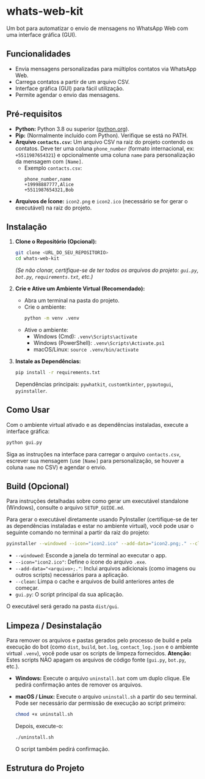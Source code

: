 # whats-web-kit

Um bot para automatizar o envio de mensagens no WhatsApp Web com uma interface gráfica (GUI).

## Funcionalidades

*   Envia mensagens personalizadas para múltiplos contatos via WhatsApp Web.
*   Carrega contatos a partir de um arquivo CSV.
*   Interface gráfica (GUI) para fácil utilização.
*   Permite agendar o envio das mensagens.

## Pré-requisitos

*   **Python:** Python 3.8 ou superior ([python.org](https://www.python.org/)).
*   **Pip:** (Normalmente incluído com Python). Verifique se está no PATH.
*   **Arquivo `contacts.csv`:** Um arquivo CSV na raiz do projeto contendo os contatos. Deve ter uma coluna `phone_number` (formato internacional, ex: `+5511987654321`) e opcionalmente uma coluna `name` para personalização da mensagem com `[Name]`.
    *   Exemplo `contacts.csv`:
        ```csv
        phone_number,name
        +19998887777,Alice
        +5511987654321,Bob
        ```
*   **Arquivos de Ícone:** `icon2.png` e `icon2.ico` (necessário se for gerar o executável) na raiz do projeto.

## Instalação

1.  **Clone o Repositório (Opcional):**
    ```bash
    git clone <URL_DO_SEU_REPOSITORIO>
    cd whats-web-kit
    ```
    *(Se não clonar, certifique-se de ter todos os arquivos do projeto: `gui.py`, `bot.py`, `requirements.txt`, etc.)*

2.  **Crie e Ative um Ambiente Virtual (Recomendado):**
    *   Abra um terminal na pasta do projeto.
    *   Crie o ambiente:
        ```bash
        python -m venv .venv
        ```
    *   Ative o ambiente:
        *   Windows (Cmd): `.venv\Scripts\activate`
        *   Windows (PowerShell): `.venv\Scripts\Activate.ps1`
        *   macOS/Linux: `source .venv/bin/activate`

3.  **Instale as Dependências:**
    ```bash
    pip install -r requirements.txt
    ```
    Dependências principais: `pywhatkit`, `customtkinter`, `pyautogui`, `pyinstaller`.

## Como Usar

Com o ambiente virtual ativado e as dependências instaladas, execute a interface gráfica:

```bash
python gui.py
```

Siga as instruções na interface para carregar o arquivo `contacts.csv`, escrever sua mensagem (use `[Name]` para personalização, se houver a coluna `name` no CSV) e agendar o envio.

## Build (Opcional)

Para instruções detalhadas sobre como gerar um executável standalone (Windows), consulte o arquivo `SETUP_GUIDE.md`.

Para gerar o executável diretamente usando PyInstaller (certifique-se de ter as dependências instaladas e estar no ambiente virtual), você pode usar o seguinte comando no terminal a partir da raiz do projeto:

```bash
pyinstaller --windowed --icon="icon2.ico" --add-data="icon2.png;." --clean --add-data="bot.py;." gui.py
```

*   `--windowed`: Esconde a janela do terminal ao executar o app.
*   `--icon="icon2.ico"`: Define o ícone do arquivo `.exe`.
*   `--add-data="<arquivo>;."`: Inclui arquivos adicionais (como imagens ou outros scripts) necessários para a aplicação.
*   `--clean`: Limpa o cache e arquivos de build anteriores antes de começar.
*   `gui.py`: O script principal da sua aplicação.

O executável será gerado na pasta `dist/gui`.

## Limpeza / Desinstalação

Para remover os arquivos e pastas gerados pelo processo de build e pela execução do bot (como `dist`, `build`, `bot.log`, `contact_log.json` e o ambiente virtual `.venv`), você pode usar os scripts de limpeza fornecidos. **Atenção:** Estes scripts NÃO apagam os arquivos de código fonte (`gui.py`, `bot.py`, etc.).

*   **Windows:**
    Execute o arquivo `uninstall.bat` com um duplo clique. Ele pedirá confirmação antes de remover os arquivos.

*   **macOS / Linux:**
    Execute o arquivo `uninstall.sh` a partir do seu terminal. Pode ser necessário dar permissão de execução ao script primeiro:
    ```bash
    chmod +x uninstall.sh
    ```
    Depois, execute-o:
    ```bash
    ./uninstall.sh
    ```
    O script também pedirá confirmação.

## Estrutura do Projeto

```